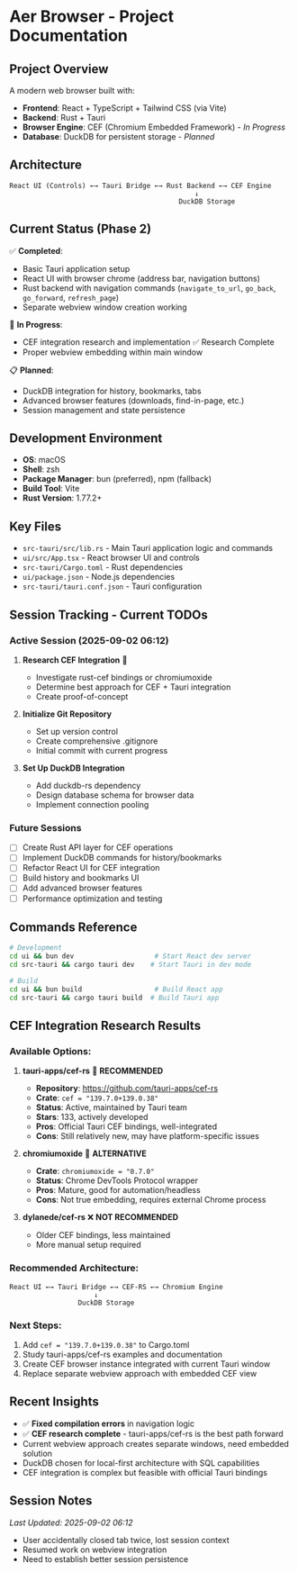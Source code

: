 # Aer Browser - Project Documentation

## Project Overview
A modern web browser built with:
- **Frontend**: React + TypeScript + Tailwind CSS (via Vite)
- **Backend**: Rust + Tauri
- **Browser Engine**: CEF (Chromium Embedded Framework) - *In Progress*
- **Database**: DuckDB for persistent storage - *Planned*

## Architecture
```
React UI (Controls) ←→ Tauri Bridge ←→ Rust Backend ←→ CEF Engine
                                              ↓
                                          DuckDB Storage
```

## Current Status (Phase 2)
✅ **Completed**:
- Basic Tauri application setup
- React UI with browser chrome (address bar, navigation buttons)
- Rust backend with navigation commands (`navigate_to_url`, `go_back`, `go_forward`, `refresh_page`)
- Separate webview window creation working

🔄 **In Progress**:
- CEF integration research and implementation ✅ Research Complete
- Proper webview embedding within main window

📋 **Planned**:
- DuckDB integration for history, bookmarks, tabs
- Advanced browser features (downloads, find-in-page, etc.)
- Session management and state persistence

## Development Environment
- **OS**: macOS
- **Shell**: zsh
- **Package Manager**: bun (preferred), npm (fallback)
- **Build Tool**: Vite
- **Rust Version**: 1.77.2+

## Key Files
- `src-tauri/src/lib.rs` - Main Tauri application logic and commands
- `ui/src/App.tsx` - React browser UI and controls
- `src-tauri/Cargo.toml` - Rust dependencies
- `ui/package.json` - Node.js dependencies
- `src-tauri/tauri.conf.json` - Tauri configuration

## Session Tracking - Current TODOs

### Active Session (2025-09-02 06:12)
1. **Research CEF Integration** 🔄
   - Investigate rust-cef bindings or chromiumoxide
   - Determine best approach for CEF + Tauri integration
   - Create proof-of-concept

2. **Initialize Git Repository**
   - Set up version control
   - Create comprehensive .gitignore
   - Initial commit with current progress

3. **Set Up DuckDB Integration**
   - Add duckdb-rs dependency
   - Design database schema for browser data
   - Implement connection pooling

### Future Sessions
- [ ] Create Rust API layer for CEF operations
- [ ] Implement DuckDB commands for history/bookmarks
- [ ] Refactor React UI for CEF integration
- [ ] Build history and bookmarks UI
- [ ] Add advanced browser features
- [ ] Performance optimization and testing

## Commands Reference
```bash
# Development
cd ui && bun dev                    # Start React dev server
cd src-tauri && cargo tauri dev    # Start Tauri in dev mode

# Build
cd ui && bun build                  # Build React app
cd src-tauri && cargo tauri build  # Build Tauri app
```

## CEF Integration Research Results

### Available Options:

1. **tauri-apps/cef-rs** 🌟 **RECOMMENDED**
   - **Repository**: https://github.com/tauri-apps/cef-rs
   - **Crate**: `cef = "139.7.0+139.0.38"`
   - **Status**: Active, maintained by Tauri team
   - **Stars**: 133, actively developed
   - **Pros**: Official Tauri CEF bindings, well-integrated
   - **Cons**: Still relatively new, may have platform-specific issues

2. **chromiumoxide** 🤔 **ALTERNATIVE**
   - **Crate**: `chromiumoxide = "0.7.0"`
   - **Status**: Chrome DevTools Protocol wrapper
   - **Pros**: Mature, good for automation/headless
   - **Cons**: Not true embedding, requires external Chrome process

3. **dylanede/cef-rs** ❌ **NOT RECOMMENDED**
   - Older CEF bindings, less maintained
   - More manual setup required

### Recommended Architecture:
```
React UI ←→ Tauri Bridge ←→ CEF-RS ←→ Chromium Engine
                     ↓
                 DuckDB Storage
```

### Next Steps:
1. Add `cef = "139.7.0+139.0.38"` to Cargo.toml
2. Study tauri-apps/cef-rs examples and documentation
3. Create CEF browser instance integrated with current Tauri window
4. Replace separate webview approach with embedded CEF view

## Recent Insights
- ✅ **Fixed compilation errors** in navigation logic
- ✅ **CEF research complete** - tauri-apps/cef-rs is the best path forward
- Current webview approach creates separate windows, need embedded solution
- DuckDB chosen for local-first architecture with SQL capabilities
- CEF integration is complex but feasible with official Tauri bindings

## Session Notes
*Last Updated: 2025-09-02 06:12*
- User accidentally closed tab twice, lost session context
- Resumed work on webview integration 
- Need to establish better session persistence
